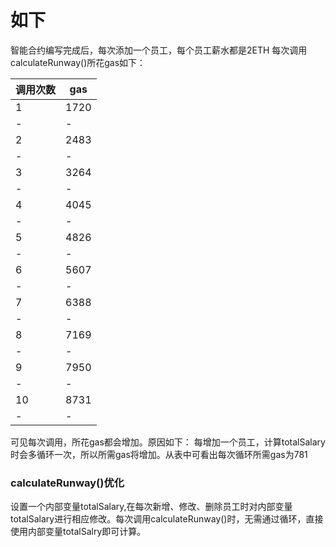 # 如下
智能合约编写完成后，每次添加一个员工，每个员工薪水都是2ETH
每次调用calculateRunway()所花gas如下：

|调用次数|gas|
|-|-|
|1|1720|
|-|-|
|2|2483|
|-|-|
|3|3264|
|-|-|
|4|4045|
|-|-|
|5|4826|
|-|-|
|6|5607|
|-|-|
|7|6388|
|-|-|
|8|7169|
|-|-|
|9|7950|
|-|-|
|10|8731|
|-|-|
可见每次调用，所花gas都会增加。原因如下：
每增加一个员工，计算totalSalary时会多循环一次，所以所需gas将增加。从表中可看出每次循环所需gas为781

### calculateRunway()优化
设置一个内部变量totalSalary,在每次新增、修改、删除员工时对内部变量totalSalary进行相应修改。每次调用calculateRunway()时，无需通过循环，直接使用内部变量totalSalry即可计算。
